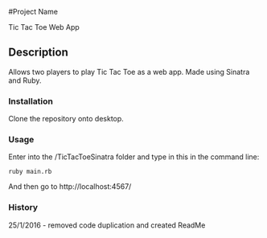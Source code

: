 #Project Name

Tic Tac Toe Web App

## Description

Allows two players to play Tic Tac Toe as a web app. Made using Sinatra and Ruby.

### Installation

Clone the repository onto desktop.

### Usage

Enter into the /TicTacToeSinatra folder and type in this in the command line:

```
ruby main.rb
```
And then go to http://localhost:4567/


### History

25/1/2016 - removed code duplication and created ReadMe
